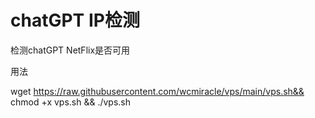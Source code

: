 # chatGPT IP检测
检测chatGPT NetFlix是否可用

用法


  wget https://raw.githubusercontent.com/wcmiracle/vps/main/vps.sh&& chmod +x vps.sh  && ./vps.sh 

